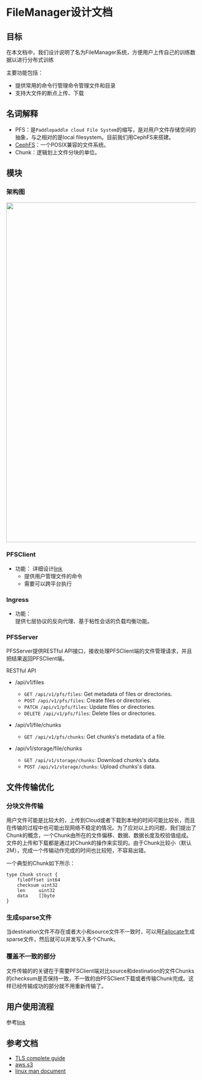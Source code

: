 # FileManager设计文档
## 目标
在本文档中，我们设计说明了名为FileManager系统，方便用户上传自己的训练数据以进行分布式训练

主要功能包括：

- 提供常用的命令行管理命令管理文件和目录
- 支持大文件的断点上传、下载  

## 名词解释
- PFS：是`Paddlepaddle cloud File System`的缩写，是对用户文件存储空间的抽象，与之相对的是local filesystem。目前我们用CephFS来搭建。
- [CephFS](http://docs.ceph.com/docs/master/cephfs/)：一个POSIX兼容的文件系统。
- Chunk：逻辑划上文件分块的单位。

## 模块
### 架构图
<image src=./src/filemanager.png width=900>

### PFSClient
- 功能： 详细设计[link](./pfs/pfsclient.md)
	- 提供用户管理文件的命令
	- 需要可以跨平台执行
		
### Ingress
- 功能：  
	提供七层协议的反向代理、基于粘性会话的负载均衡功能。
	
### PFSServer
PFSServer提供RESTful API接口，接收处理PFSClient端的文件管理请求，并且把结果返回PFSClient端。

RESTful API

- /api/v1/files
	- `GET /api/v1/pfs/files`: Get metadata of files or directories.
	- `POST /api/v1/pfs/files`: Create files or directories.
	- `PATCH /api/v1/pfs/files`: Update files or directories.
	- `DELETE /api/v1/pfs/files`: Delete files or directories.

- /api/v1/file/chunks
	- `GET /api/v1/pfs/chunks`: Get chunks's metadata of a file.

- /api/v1/storage/file/chunks
	- `GET /api/v1/storage/chunks`: Download chunks's data.
	- `POST /api/v1/storage/chunks`: Upload chunks's data.

## 文件传输优化

### 分块文件传输
用户文件可能是比较大的，上传到Cloud或者下载到本地的时间可能比较长，而且在传输的过程中也可能出现网络不稳定的情况。为了应对以上的问题，我们提出了Chunk的概念，一个Chunk由所在的文件偏移、数据、数据长度及校验值组成。文件的上传和下载都是通过对Chunk的操作来实现的。由于Chunk比较小（默认2M），完成一个传输动作完成的时间也比较短，不容易出错。

一个典型的Chunk如下所示：

```
type Chunk struct {
	fileOffset int64
	checksum uint32
	len     uint32
	data    []byte
}
```  

### 生成sparse文件
当destination文件不存在或者大小和source文件不一致时，可以用[Fallocate](https://Go.org/pkg/syscall/#Fallocate)生成sparse文件，然后就可以并发写入多个Chunk。

### 覆盖不一致的部分
文件传输的的关键在于需要PFSClient端对比source和destination的文件Chunks的checksum是否保持一致，不一致的由PFSClient下载或者传输Chunk完成。这样已经传输成功的部分就不用重新传输了。

## 用户使用流程
参考[link](https://github.com/PaddlePaddle/Paddle/blob/develop/doc/design/cluster_train/data_dispatch.md)

## 参考文档
- <a name=tls></a>[TLS complete guide](https://github.com/k8sp/tls/blob/master/tls.md)
- [aws.s3](http://docs.aws.amazon.com/cli/latest/reference/s3/)
- [linux man document](https://linux.die.net/man/)
